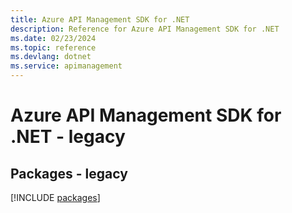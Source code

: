 ```yaml
---
title: Azure API Management SDK for .NET
description: Reference for Azure API Management SDK for .NET
ms.date: 02/23/2024
ms.topic: reference
ms.devlang: dotnet
ms.service: apimanagement
---
```

# Azure API Management SDK for .NET - legacy
## Packages - legacy
[!INCLUDE [packages](api-management-index.md)]